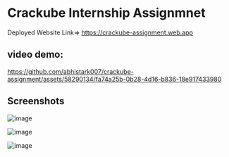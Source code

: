 # Crackube Internship Assignmnet


Deployed Website Link=> https://crackube-assignment.web.app


## video demo:


https://github.com/abhistark007/crackube-assignment/assets/58290134/fa74a25b-0b28-4d16-b836-18e917433980



## Screenshots


![image](https://github.com/abhistark007/crackube-assignment/assets/58290134/8efb2b7c-4012-4b8d-9751-a5a59b54ebf6)


![image](https://github.com/abhistark007/crackube-assignment/assets/58290134/558f91f8-9f1a-4311-9ef5-e8c11a68f402)



![image](https://github.com/abhistark007/crackube-assignment/assets/58290134/4ac13f7c-e946-48fc-89ad-02b64ac6b769)

